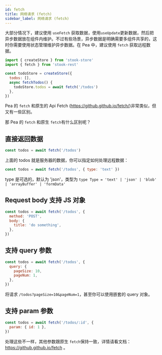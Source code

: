 ```yaml
---
id: fetch
title: 网络请求 (fetch)
sidebar_label: 网络请求 (fetch)
---
```


大部分情况下，建议使用 `useFetch` 获取数据，使用`useUpdate`更新数据，然后把异步数据放在组件内维护。不过有些场景，异步数据是明确需要多组件共享的，这时你需要使用状态管理维护异步数据。在 Pea 中，建议使用 `fetch` 获取远程数据。

```jsx
import { createStore } from 'stook-store'
import { fetch } from 'stook-rest'

const todoStore = createStore({
  todos: [],
  async fetchTodos() {
    todoStore.todos = await fetch('/todos')
  },
})
```

Pea 的 `fetch` 和原生的 Api Fetch (https://github.github.io/fetch/)非常类似，但又有一些区别。

那 Pea 的 `fetch` 和原生 `fetch`有什么区别呢？

## 直接返回数据

```js
const todos = await fetch('/todos')
```

上面的 todos 就是服务器的数据，你可以指定如何处理远程数据：

```js
const todos = await fetch('/todos', { type: 'text' })
```

type 是可选的，默认为 'json'，类型为 `type Type = 'text' | 'json' | 'blob' | 'arrayBuffer' | 'formData'`

## Request body 支持 JS 对象

```js
const todos = await fetch('/todos', {
  method: 'POST',
  body: {
    title: 'do something',
  },
})
```

## 支持 query 参数

```js
const todos = await fetch('/todos', {
  query: {
    pageSize: 10,
    pageNum: 1,
  },
})
```

将请求 `/todos?pageSize=10&pageNum=1`，甚至你可以使用嵌套的 query 对象。

## 支持 param 参数

```js
const todos = await fetch('/todos/:id', {
  param: { id: 1 },
})
```

处理这些不一样，其他参数跟原生 `fetch`保持一致，详情请看文档：https://github.github.io/fetch 。
